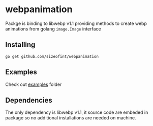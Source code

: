 # webpanimation  
Packge is binding to libwebp v1.1 providing methods to create webp animations from golang `image.Image` interface
## Installing
`go get github.com/sizeofint/webpanimation`


## Examples
Check out [examples](examples) folder  

## Dependencies
The only dependency is libwebp v1.1, it source code are embeded in package so no additional installations are needed on machine.